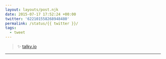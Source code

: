 ```yaml
---
layout: layouts/post.njk
date: 2015-07-17 17:52:24 +00:00
twitter: '622101558268948480'
permalink: /status/{{ twitter }}/
tags: 
  - tweet
---
```


> ✨ [talky.io](https://talky.io)

---
